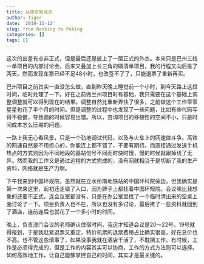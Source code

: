 ```yaml
---
title: 从南京到北京
author: Tiger
date: '2019-11-12'
slug: from Nanking to Peking
categories: []
tags: []
---
```


这次的出差有点非正式，但是最后还是披上了一层正式的外衣。本来只是巴州三线一单项目的内部讨论会，后来又叠加上长三角的磷清单项目，我的行程又向后推了两天。然而发现车票已经不足48小时，也改签不了了，只能退票了重新再买。

巴州项目之前其实一直没怎么做，直到昨天晚上睡觉前一个小时，到今天路上这段时间，临时处理了一下。好在之前做兰州项目时有基础，我只需要在这个基础上调整调整就可以得到现在的结果。调整自然比重新弄快了很多，之前做这个工作零零星星也花了半个月的时间。但是调整的过程中也发现了一些问题，比如有些代码写得不稳健，导致跑的时候容易出错。所以，咨询项目的移植性的空间不小，只是时间成本怎么压缩的问题。

一路上我无心看风景，只是一个劲地调试代码，以及与火车上的网速做斗争。高铁的网速自然是不用担心的，你能连上都不错了，不要有期待。而直接通过发送手机热点的方式则因为不同地段的基站信号不同而时快时慢，慢的时候就跟掉线了无异。然而我的工作又是通过远程的方式完成的，没有网就相当于是切断了我的生产资料，网络就是生产力啊。

下午我来到中国环规院，虽然就在立水桥南地铁站的中国环科院旁边，但我确实是第一次来这里，起初还走错了入口，因为牌子上都挂着中国环规院。会议嘛比我想象的还要不正式，连会议室都没有，只是在办公室里找了一个临时清出来的空桌上面讨论了一下。项目负责人也不在，所以也没有多讨论，最后拷了一些资料就回到了酒店，连前连后也就花了一个多小时的时间。

晚上，负责澳门会议的老师确认住宿时间，我这才知道会议是20～22号，19号就得报到，于是我赶紧退票又重定，特价机票的退票费用占比确实很高，好在总价也不高。也不管这些琐事了，如果没事我就在酒店干活了，不耽搁工作。有时候，工作是必须得完成的，但是工作的内容其实可以协商，工作的方式方法则可以选择。如何高效地工作，让自己能够掌控自己的时间，其实才是最关键的。
